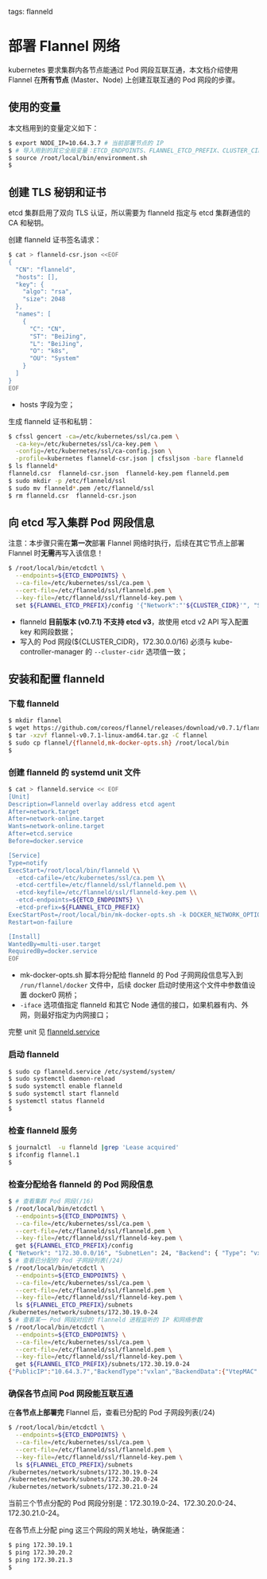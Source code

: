 <!-- toc -->

tags: flanneld

# 部署 Flannel 网络

kubernetes 要求集群内各节点能通过 Pod 网段互联互通，本文档介绍使用 Flannel 在**所有节点** (Master、Node) 上创建互联互通的 Pod 网段的步骤。

## 使用的变量

本文档用到的变量定义如下：

``` bash
$ export NODE_IP=10.64.3.7 # 当前部署节点的 IP
$ # 导入用到的其它全局变量：ETCD_ENDPOINTS、FLANNEL_ETCD_PREFIX、CLUSTER_CIDR
$ source /root/local/bin/environment.sh
$
```

## 创建 TLS 秘钥和证书

etcd 集群启用了双向 TLS 认证，所以需要为 flanneld 指定与 etcd 集群通信的 CA 和秘钥。

创建 flanneld 证书签名请求：

``` bash
$ cat > flanneld-csr.json <<EOF
{
  "CN": "flanneld",
  "hosts": [],
  "key": {
    "algo": "rsa",
    "size": 2048
  },
  "names": [
    {
      "C": "CN",
      "ST": "BeiJing",
      "L": "BeiJing",
      "O": "k8s",
      "OU": "System"
    }
  ]
}
EOF
```

+ hosts 字段为空；

生成 flanneld 证书和私钥：

``` bash
$ cfssl gencert -ca=/etc/kubernetes/ssl/ca.pem \
  -ca-key=/etc/kubernetes/ssl/ca-key.pem \
  -config=/etc/kubernetes/ssl/ca-config.json \
  -profile=kubernetes flanneld-csr.json | cfssljson -bare flanneld
$ ls flanneld*
flanneld.csr  flanneld-csr.json  flanneld-key.pem flanneld.pem
$ sudo mkdir -p /etc/flanneld/ssl
$ sudo mv flanneld*.pem /etc/flanneld/ssl
$ rm flanneld.csr  flanneld-csr.json
```

## 向 etcd 写入集群 Pod 网段信息

注意：本步骤只需在**第一次**部署 Flannel 网络时执行，后续在其它节点上部署 Flannel 时**无需**再写入该信息！

``` bash
$ /root/local/bin/etcdctl \
  --endpoints=${ETCD_ENDPOINTS} \
  --ca-file=/etc/kubernetes/ssl/ca.pem \
  --cert-file=/etc/flanneld/ssl/flanneld.pem \
  --key-file=/etc/flanneld/ssl/flanneld-key.pem \
  set ${FLANNEL_ETCD_PREFIX}/config '{"Network":"'${CLUSTER_CIDR}'", "SubnetLen": 24, "Backend": {"Type": "vxlan"}}'
```

+ flanneld **目前版本 (v0.7.1) 不支持 etcd v3**，故使用 etcd v2 API 写入配置 key 和网段数据；
+ 写入的 Pod 网段(${CLUSTER_CIDR}，172.30.0.0/16) 必须与 kube-controller-manager 的 `--cluster-cidr` 选项值一致；

## 安装和配置 flanneld

### 下载 flanneld

``` bash
$ mkdir flannel
$ wget https://github.com/coreos/flannel/releases/download/v0.7.1/flannel-v0.7.1-linux-amd64.tar.gz
$ tar -xzvf flannel-v0.7.1-linux-amd64.tar.gz -C flannel
$ sudo cp flannel/{flanneld,mk-docker-opts.sh} /root/local/bin
$
```

### 创建 flanneld 的 systemd unit 文件

``` bash
$ cat > flanneld.service << EOF
[Unit]
Description=Flanneld overlay address etcd agent
After=network.target
After=network-online.target
Wants=network-online.target
After=etcd.service
Before=docker.service

[Service]
Type=notify
ExecStart=/root/local/bin/flanneld \\
  -etcd-cafile=/etc/kubernetes/ssl/ca.pem \\
  -etcd-certfile=/etc/flanneld/ssl/flanneld.pem \\
  -etcd-keyfile=/etc/flanneld/ssl/flanneld-key.pem \\
  -etcd-endpoints=${ETCD_ENDPOINTS} \\
  -etcd-prefix=${FLANNEL_ETCD_PREFIX}
ExecStartPost=/root/local/bin/mk-docker-opts.sh -k DOCKER_NETWORK_OPTIONS -d /run/flannel/docker
Restart=on-failure

[Install]
WantedBy=multi-user.target
RequiredBy=docker.service
EOF
```

+ mk-docker-opts.sh 脚本将分配给 flanneld 的 Pod 子网网段信息写入到 `/run/flannel/docker` 文件中，后续 docker 启动时使用这个文件中参数值设置 docker0 网桥；
+ `-iface` 选项值指定 flanneld 和其它 Node 通信的接口，如果机器有内、外网，则最好指定为内网接口；

完整 unit 见 [flanneld.service](https://github.com/opsnull/follow-me-install-kubernetes-cluster/blob/master/systemd/flanneld.service)

### 启动 flanneld

``` bash
$ sudo cp flanneld.service /etc/systemd/system/
$ sudo systemctl daemon-reload
$ sudo systemctl enable flanneld
$ sudo systemctl start flanneld
$ systemctl status flanneld
$
```

### 检查 flanneld 服务

``` bash
$ journalctl  -u flanneld |grep 'Lease acquired'
$ ifconfig flannel.1
$
```

### 检查分配给各 flanneld 的 Pod 网段信息

``` bash
$ # 查看集群 Pod 网段(/16)
$ /root/local/bin/etcdctl \
  --endpoints=${ETCD_ENDPOINTS} \
  --ca-file=/etc/kubernetes/ssl/ca.pem \
  --cert-file=/etc/flanneld/ssl/flanneld.pem \
  --key-file=/etc/flanneld/ssl/flanneld-key.pem \
  get ${FLANNEL_ETCD_PREFIX}/config
{ "Network": "172.30.0.0/16", "SubnetLen": 24, "Backend": { "Type": "vxlan" } }
$ # 查看已分配的 Pod 子网段列表(/24)
$ /root/local/bin/etcdctl \
  --endpoints=${ETCD_ENDPOINTS} \
  --ca-file=/etc/kubernetes/ssl/ca.pem \
  --cert-file=/etc/flanneld/ssl/flanneld.pem \
  --key-file=/etc/flanneld/ssl/flanneld-key.pem \
  ls ${FLANNEL_ETCD_PREFIX}/subnets
/kubernetes/network/subnets/172.30.19.0-24
$ # 查看某一 Pod 网段对应的 flanneld 进程监听的 IP 和网络参数
$ /root/local/bin/etcdctl \
  --endpoints=${ETCD_ENDPOINTS} \
  --ca-file=/etc/kubernetes/ssl/ca.pem \
  --cert-file=/etc/flanneld/ssl/flanneld.pem \
  --key-file=/etc/flanneld/ssl/flanneld-key.pem \
  get ${FLANNEL_ETCD_PREFIX}/subnets/172.30.19.0-24
{"PublicIP":"10.64.3.7","BackendType":"vxlan","BackendData":{"VtepMAC":"d6:51:2e:80:5c:69"}}
```

### 确保各节点间 Pod 网段能互联互通

在**各节点上部署完** Flannel 后，查看已分配的 Pod 子网段列表(/24)

``` bash
$ /root/local/bin/etcdctl \
  --endpoints=${ETCD_ENDPOINTS} \
  --ca-file=/etc/kubernetes/ssl/ca.pem \
  --cert-file=/etc/flanneld/ssl/flanneld.pem \
  --key-file=/etc/flanneld/ssl/flanneld-key.pem \
  ls ${FLANNEL_ETCD_PREFIX}/subnets
/kubernetes/network/subnets/172.30.19.0-24
/kubernetes/network/subnets/172.30.20.0-24
/kubernetes/network/subnets/172.30.21.0-24
```

当前三个节点分配的 Pod 网段分别是：172.30.19.0-24、172.30.20.0-24、172.30.21.0-24。

在各节点上分配 ping 这三个网段的网关地址，确保能通：

``` bash
$ ping 172.30.19.1
$ ping 172.30.20.2
$ ping 172.30.21.3
$
```